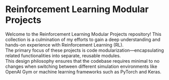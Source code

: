 # Reinforcement Learning Modular Projects
Welcome to the Reinforcement Learning Modular Projects repository! This collection is a culmination of my efforts to gain a deep understanding and hands-on experience with Reinforcement Learning (RL). <br>The primary focus of these projects is code modularization—encapsulating related functionalities into separate, reusable modules. <br>This design philosophy ensures that the codebase requires minimal to no changes when switching between different simulation environments like OpenAI Gym or machine learning frameworks such as PyTorch and Keras.


